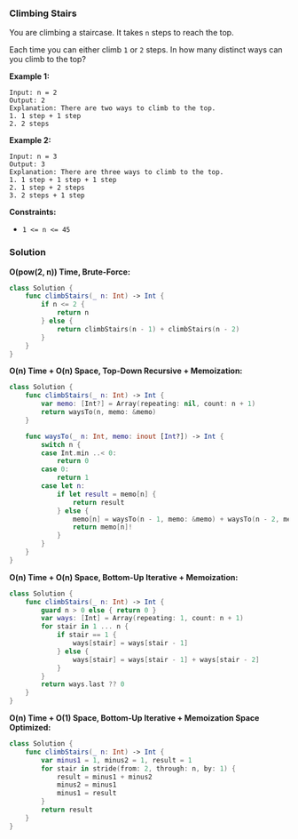 
### Climbing Stairs

You are climbing a staircase. It takes `n` steps to reach the top.

Each time you can either climb `1` or `2` steps. In how many distinct ways can you climb to the top?

__Example 1:__
```
Input: n = 2
Output: 2
Explanation: There are two ways to climb to the top.
1. 1 step + 1 step
2. 2 steps
```
__Example 2:__
```
Input: n = 3
Output: 3
Explanation: There are three ways to climb to the top.
1. 1 step + 1 step + 1 step
2. 1 step + 2 steps
3. 2 steps + 1 step
```

__Constraints:__
* `1 <= n <= 45`

### Solution
__O(pow(2, n)) Time, Brute-Force:__
```swift
class Solution {
    func climbStairs(_ n: Int) -> Int {
        if n <= 2 {
            return n
        } else {
            return climbStairs(n - 1) + climbStairs(n - 2)
        }
    }
}
```
__O(n) Time + O(n) Space, Top-Down Recursive + Memoization:__
```swift
class Solution {
    func climbStairs(_ n: Int) -> Int {
        var memo: [Int?] = Array(repeating: nil, count: n + 1)
        return waysTo(n, memo: &memo)
    }

    func waysTo(_ n: Int, memo: inout [Int?]) -> Int {
        switch n {
        case Int.min ..< 0:
            return 0
        case 0:
            return 1
        case let n:
            if let result = memo[n] {
                return result
            } else {
                memo[n] = waysTo(n - 1, memo: &memo) + waysTo(n - 2, memo: &memo)
                return memo[n]!
            }
        }
    }
}
```
__O(n) Time + O(n) Space, Bottom-Up Iterative + Memoization:__
```swift
class Solution {
    func climbStairs(_ n: Int) -> Int {
        guard n > 0 else { return 0 }
        var ways: [Int] = Array(repeating: 1, count: n + 1)
        for stair in 1 ... n {
            if stair == 1 {
                ways[stair] = ways[stair - 1]
            } else {
                ways[stair] = ways[stair - 1] + ways[stair - 2]
            }
        }
        return ways.last ?? 0
    }
}
```
__O(n) Time + O(1) Space, Bottom-Up Iterative + Memoization Space Optimized:__
```swift
class Solution {
    func climbStairs(_ n: Int) -> Int {
        var minus1 = 1, minus2 = 1, result = 1
        for stair in stride(from: 2, through: n, by: 1) {
            result = minus1 + minus2
            minus2 = minus1
            minus1 = result
        }
        return result
    }
}
```